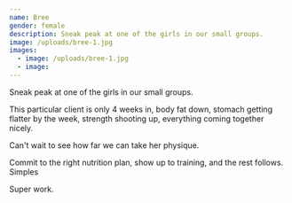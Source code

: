 ```yaml
---
name: Bree
gender: female
description: Sneak peak at one of the girls in our small groups.
image: /uploads/bree-1.jpg
images:
  - image: /uploads/bree-1.jpg
  - image:
---
```



Sneak peak at one of the girls in our small groups.

This particular client is only 4 weeks in, body fat down, stomach getting flatter by the week, strength shooting up, everything coming together nicely.

Can't wait to see how far we can take her physique.

Commit to the right nutrition plan, show up to training, and the rest follows. Simples

Super work.
